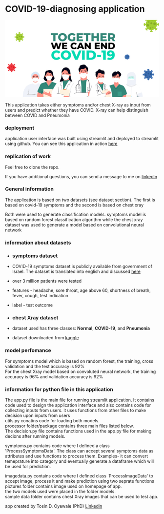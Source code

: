 # COVID-19-diagnosing application


<img src="pictures/END_COVID.jpeg" alt="END_COVID" width="2000"/>


This application takes either symptoms and/or chest X-ray as input from users and predict whether they have COVID. X-ray can help distinguish between COVID and Pneumonia

### deployment 

application user interface was built using streamlit and deployed to streamlit using github. 
You can see this application in action [here](https://share.streamlit.io/ohteedee/covid-19_diagnosing_app/main/app.py)


### replication of work
Feel free to clone the repo. 

If you have additional questions, you can send a message to me on [linkedin](https://www.linkedin.com/in/tosin-oyewale/)

### General information
The application is based on two datasets (see dataset section). The first is based on covid-19 symptoms and the second is based on chest xray

Both were used to generate classification models. symptoms model is based on random forest classification algorithm while the chest xray dataset was used to generate a model based on convolutional neural network

### information about datasets

- ### symptoms dataset

- COVID-19 symptoms dataset is publicly available from government of Israel. The dataset is translated into english and discussed [here](https://www.nature.com/articles/s41746-020-00372-6) 
- over 3 million patients were tested 
- features - headache, sore throat, age above 60, shortness of breath, fever, cough, test indication
- label - test outcome 

- ### chest Xray dataset
-  dataset used has three classes: **Normal**, **COVID-19**, and **Pneumonia**
-  dataset downloaded from [kaggle](https://www.kaggle.com/pranavraikokte/covid19-image-dataset)

### model perfomance 
For symptoms model which is based on random forest, the training, cross validation and the test accuracy is 92%
<br />
For the chest Xray model based on convoluted neural network, the training accuracy is 96% and validation accuracy is 92%

### information for python file in this application
The app.py file is the main file for running streamlit application. 
It contains code used to design the application interface and also contains code for collecting inputs from users. it uses functions from other files to make decision upon inputs from users
<br />
utils.py conatins code for loading both models. 
<br />
processor folder/package contains three main files listed below.
<br />
The decision.py file contains functions used in the app.py file for making decions after running models.
<br />

symptoms.py contains code where I defined a class 'ProcessSymptomsData'. The class can accept several symptoms data as attributes and use functions to process them. 
Examples- it can convert temeprature into category and eventually generate a dataframe which will be used for prediction.
<br />

imagedata.py contains code where I defined class 'ProcessImageData' to accept image, process it and make prediction using two seprate functions
<br />
pictures folder contains image used on homepage of app.
<br />
the two models used were placed in the folder models.
<br />
sample data folder contains chest Xray images that can be used to test app.



app created by Tosin D. Oyewale (PhD) 
[Linkedin](https://www.linkedin.com/in/tosin-oyewale/ )



